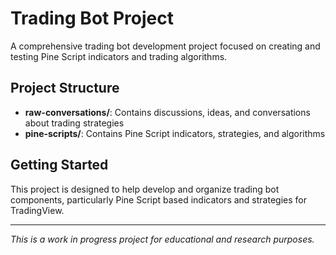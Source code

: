 # Trading Bot Project

A comprehensive trading bot development project focused on creating and testing Pine Script indicators and trading algorithms.

## Project Structure

- **raw-conversations/**: Contains discussions, ideas, and conversations about trading strategies
- **pine-scripts/**: Contains Pine Script indicators, strategies, and algorithms

## Getting Started

This project is designed to help develop and organize trading bot components, particularly Pine Script based indicators and strategies for TradingView.

---

*This is a work in progress project for educational and research purposes.*